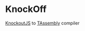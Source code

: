 KnockOff
========

[KnockoutJS](http://knockoutjs.com/) to [TAssembly](https://github.com/gwicke/tassembly) compiler
